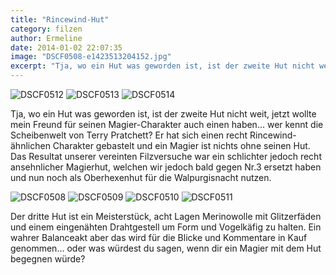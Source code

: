 ```yaml
---
title: "Rincewind-Hut"
category: filzen
author: Ermeline
date: 2014-01-02 22:07:35
image: "DSCF0508-e1423513204152.jpg"
excerpt: "Tja, wo ein Hut was geworden ist, ist der zweite Hut nicht weit, jetzt wollte mein Freund für seinen Magier-Charakter auch einen haben... "
---
```


![DSCF0512](DSCF0512-e1423513244993.jpg)
![DSCF0513](DSCF0513-e1423513253969.jpg)
![DSCF0514](DSCF0514-e1423513266207.jpg)

Tja, wo ein Hut was geworden ist, ist der zweite Hut nicht weit, jetzt wollte mein Freund für seinen Magier-Charakter auch einen haben... wer kennt die Scheibenwelt von Terry Pratchett? Er hat sich einen recht Rincewind-ähnlichen Charakter gebastelt und ein Magier ist nichts ohne seinen Hut. Das Resultat unserer vereinten Filzversuche war ein schlichter jedoch recht ansehnlicher Magierhut, welchen wir jedoch bald gegen Nr.3 ersetzt haben und nun noch als Oberhexenhut für die Walpurgisnacht nutzen.


![DSCF0508](DSCF0508-e1423513204152.jpg)
![DSCF0509](DSCF0509-e1423513214402.jpg)
![DSCF0510](DSCF0510-e1423513223805.jpg)
![DSCF0511](DSCF0511-e1423513232143.jpg)

Der dritte Hut ist ein Meisterstück, acht Lagen Merinowolle mit Glitzerfäden und einem eingenähten Drahtgestell um Form und Vogelkäfig zu halten. Ein wahrer Balanceakt aber das wird für die Blicke und Kommentare in Kauf genommen... oder was würdest du sagen, wenn dir ein Magier mit dem Hut begegnen würde?
